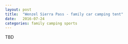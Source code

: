 ```yaml
---
layout: post
title:  "Wenzel Sierra Pass - family car camping tent"
date:   2016-07-24
categories: family camping sports
---
```

TBD
